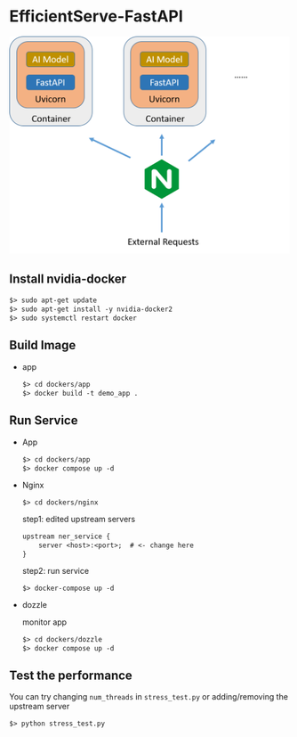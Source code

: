 # EfficientServe-FastAPI

<img src="imgs/docker_fastapi_nginx.png" alt="docker_fastapi_nginx" width="600px"/>

## Install nvidia-docker
```commandline
$> sudo apt-get update
$> sudo apt-get install -y nvidia-docker2
$> sudo systemctl restart docker
```

## Build Image
- app
    ```commandline
    $> cd dockers/app
    $> docker build -t demo_app .
    ```

## Run Service
- App
    ```commandline
    $> cd dockers/app
    $> docker compose up -d
    ```

- Nginx
    
    ```commandline
    $> cd dockers/nginx
    ```
  
    step1: edited upstream servers
    ```
    upstream ner_service {
        server <host>:<port>;  # <- change here
    }
    ```
  
    step2: run service
    ```commandline
    $> docker-compose up -d
    ```

- dozzle
  
  monitor app
  ```commandline
  $> cd dockers/dozzle
  $> docker compose up -d
  ```


## Test the performance
You can try changing `num_threads` in `stress_test.py` or adding/removing the upstream server
```
$> python stress_test.py
```